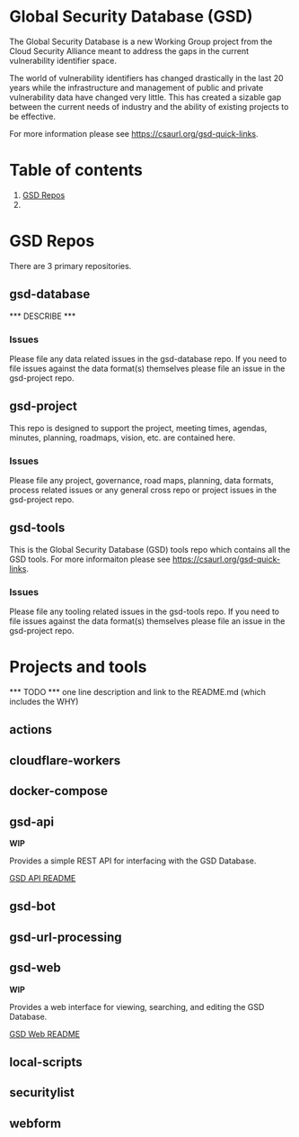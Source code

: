 # Global Security Database (GSD)

The Global Security Database is a new Working Group project from the Cloud Security Alliance meant to address the gaps in the current vulnerability identifier space.

The world of vulnerability identifiers has changed drastically in the last 20 years while the infrastructure and management of public and private vulnerability data have changed very little. This has created a sizable gap between the current needs of industry and the ability of existing projects to be effective.

For more information please see https://csaurl.org/gsd-quick-links.

# Table of contents

1. [GSD Repos](#gsd-repos)
2. 

# GSD Repos

There are 3 primary repositories. 

## gsd-database

*** DESCRIBE ***

### Issues

Please file any data related issues in the gsd-database repo. If you need to file issues against the data format(s) themselves please file an issue in the gsd-project repo.

## gsd-project

This repo is designed to support the project, meeting times, agendas, minutes, planning, roadmaps, vision, etc. are contained here.

### Issues

Please file any project, governance, road maps, planning, data formats, process related issues or any general cross repo or project issues in the gsd-project repo.

## gsd-tools

This is the Global Security Database (GSD) tools repo which contains all the GSD tools. For more informaiton please see https://csaurl.org/gsd-quick-links.

### Issues

Please file any tooling related issues in the gsd-tools repo. If you need to file issues against the data format(s) themselves please file an issue in the gsd-project repo.

# Projects and tools

*** TODO *** one line description and link to the README.md (which includes the WHY)

## actions
## cloudflare-workers
## docker-compose
## gsd-api

**WIP**

Provides a simple REST API for interfacing with the GSD Database.

[GSD API README](gsd-api/README.md)

## gsd-bot
## gsd-url-processing
## gsd-web

**WIP**

Provides a web interface for viewing, searching, and editing the GSD Database.

[GSD Web README](gsd-web/README.md)

## local-scripts
## securitylist
## webform
